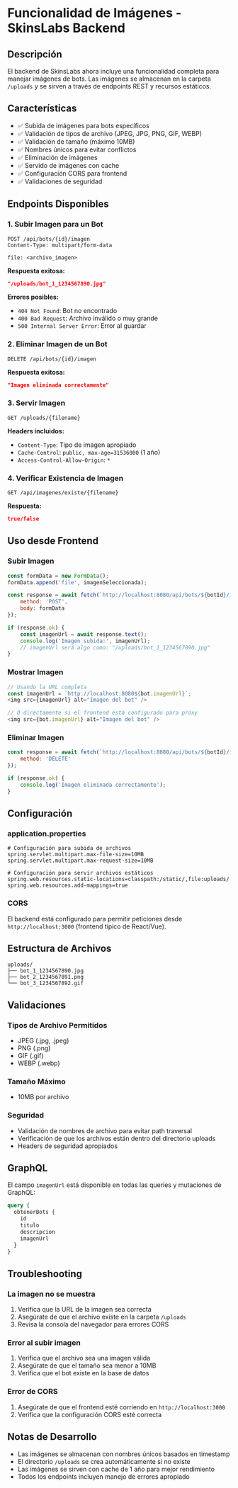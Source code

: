 # Funcionalidad de Imágenes - SkinsLabs Backend

## Descripción

El backend de SkinsLabs ahora incluye una funcionalidad completa para manejar imágenes de bots. Las imágenes se almacenan en la carpeta `/uploads` y se sirven a través de endpoints REST y recursos estáticos.

## Características

- ✅ Subida de imágenes para bots específicos
- ✅ Validación de tipos de archivo (JPEG, JPG, PNG, GIF, WEBP)
- ✅ Validación de tamaño (máximo 10MB)
- ✅ Nombres únicos para evitar conflictos
- ✅ Eliminación de imágenes
- ✅ Servido de imágenes con cache
- ✅ Configuración CORS para frontend
- ✅ Validaciones de seguridad

## Endpoints Disponibles

### 1. Subir Imagen para un Bot

```http
POST /api/bots/{id}/imagen
Content-Type: multipart/form-data

file: <archivo_imagen>
```

**Respuesta exitosa:**
```json
"/uploads/bot_1_1234567890.jpg"
```

**Errores posibles:**
- `404 Not Found`: Bot no encontrado
- `400 Bad Request`: Archivo inválido o muy grande
- `500 Internal Server Error`: Error al guardar

### 2. Eliminar Imagen de un Bot

```http
DELETE /api/bots/{id}/imagen
```

**Respuesta exitosa:**
```json
"Imagen eliminada correctamente"
```

### 3. Servir Imagen

```http
GET /uploads/{filename}
```

**Headers incluidos:**
- `Content-Type`: Tipo de imagen apropiado
- `Cache-Control`: `public, max-age=31536000` (1 año)
- `Access-Control-Allow-Origin`: `*`

### 4. Verificar Existencia de Imagen

```http
GET /api/imagenes/existe/{filename}
```

**Respuesta:**
```json
true/false
```

## Uso desde Frontend

### Subir Imagen

```javascript
const formData = new FormData();
formData.append('file', imagenSeleccionada);

const response = await fetch(`http://localhost:8080/api/bots/${botId}/imagen`, {
    method: 'POST',
    body: formData
});

if (response.ok) {
    const imagenUrl = await response.text();
    console.log('Imagen subida:', imagenUrl);
    // imagenUrl será algo como: "/uploads/bot_1_1234567890.jpg"
}
```

### Mostrar Imagen

```javascript
// Usando la URL completa
const imagenUrl = `http://localhost:8080${bot.imagenUrl}`;
<img src={imagenUrl} alt="Imagen del bot" />

// O directamente si el frontend está configurado para proxy
<img src={bot.imagenUrl} alt="Imagen del bot" />
```

### Eliminar Imagen

```javascript
const response = await fetch(`http://localhost:8080/api/bots/${botId}/imagen`, {
    method: 'DELETE'
});

if (response.ok) {
    console.log('Imagen eliminada correctamente');
}
```

## Configuración

### application.properties

```properties
# Configuración para subida de archivos
spring.servlet.multipart.max-file-size=10MB
spring.servlet.multipart.max-request-size=10MB

# Configuración para servir archivos estáticos
spring.web.resources.static-locations=classpath:/static/,file:uploads/
spring.web.resources.add-mappings=true
```

### CORS

El backend está configurado para permitir peticiones desde `http://localhost:3000` (frontend típico de React/Vue).

## Estructura de Archivos

```
uploads/
├── bot_1_1234567890.jpg
├── bot_2_1234567891.png
└── bot_3_1234567892.gif
```

## Validaciones

### Tipos de Archivo Permitidos
- JPEG (.jpg, .jpeg)
- PNG (.png)
- GIF (.gif)
- WEBP (.webp)

### Tamaño Máximo
- 10MB por archivo

### Seguridad
- Validación de nombres de archivo para evitar path traversal
- Verificación de que los archivos están dentro del directorio uploads
- Headers de seguridad apropiados

## GraphQL

El campo `imagenUrl` está disponible en todas las queries y mutaciones de GraphQL:

```graphql
query {
  obtenerBots {
    id
    titulo
    descripcion
    imagenUrl
  }
}
```

## Troubleshooting

### La imagen no se muestra
1. Verifica que la URL de la imagen sea correcta
2. Asegúrate de que el archivo existe en la carpeta `/uploads`
3. Revisa la consola del navegador para errores CORS

### Error al subir imagen
1. Verifica que el archivo sea una imagen válida
2. Asegúrate de que el tamaño sea menor a 10MB
3. Verifica que el bot existe en la base de datos

### Error de CORS
1. Asegúrate de que el frontend esté corriendo en `http://localhost:3000`
2. Verifica que la configuración CORS esté correcta

## Notas de Desarrollo

- Las imágenes se almacenan con nombres únicos basados en timestamp
- El directorio `/uploads` se crea automáticamente si no existe
- Las imágenes se sirven con cache de 1 año para mejor rendimiento
- Todos los endpoints incluyen manejo de errores apropiado 
